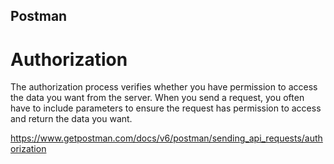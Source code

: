 Postman
---

# Authorization

The authorization process verifies whether you have permission to access the data you want from the server. When you send a request, you often have to include parameters to ensure the request has permission to access and return the data you want.

https://www.getpostman.com/docs/v6/postman/sending_api_requests/authorization